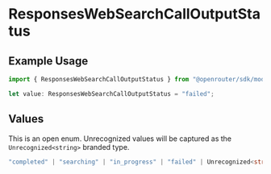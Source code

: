 # ResponsesWebSearchCallOutputStatus

## Example Usage

```typescript
import { ResponsesWebSearchCallOutputStatus } from "@openrouter/sdk/models";

let value: ResponsesWebSearchCallOutputStatus = "failed";
```

## Values

This is an open enum. Unrecognized values will be captured as the `Unrecognized<string>` branded type.

```typescript
"completed" | "searching" | "in_progress" | "failed" | Unrecognized<string>
```